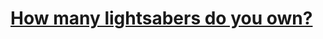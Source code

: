 # [How many lightsabers do you own?](https://www.codewars.com/kata/how-many-lightsabers-do-you-own/)
